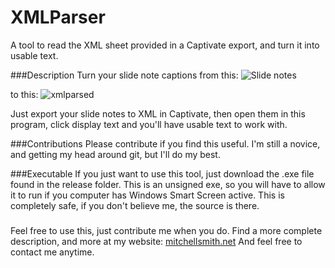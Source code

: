 # XMLParser
A tool to read the XML sheet provided in a Captivate export, and turn it into usable text.

###Description
Turn your slide note captions from this:
![Slide notes](https://github.com/RandyMustache/RandyMustache.github.io/blob/master/_posts/tts.PNG?raw=true)

to this:
![xmlparsed](https://github.com/RandyMustache/RandyMustache.github.io/blob/master/_posts/2017-02-23.png?raw=true)

Just export your slide notes to XML in Captivate, then open them in this program, click display text and you'll have usable text to work with.

###Contributions
Please contribute if you find this useful. I'm still a novice, and getting my head around git, but I'll do my best.

###Executable
If you just want to use this tool, just download the .exe file found in the release folder.
This is an unsigned exe, so you will have to allow it to run if you computer has Windows Smart Screen active.
This is completely safe, if you don't believe me, the source is there.

###
Feel free to use this, just contribute me when you do.
Find a more complete description, and more at my website:
[mitchellsmith.net](mitchellsmith.net)
And feel free to contact me anytime.
